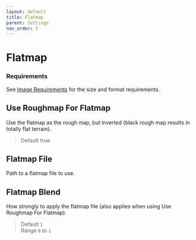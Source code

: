 ```yaml
---
layout: default
title: Flatmap
parent: Settings
nav_order: 5
---
```


# Flatmap

### Requirements
See [Image Requirements](../image-requirements.html) for the size and format requirements.

## Use Roughmap For Flatmap
Use the flatmap as the rough map, but inverted (black rough map results in totally flat terrain).
> Default true  

## Flatmap File
Path to a flatmap file to use.

## Flatmap Blend
How strongly to apply the flatmap file (also applies when using Use Roughmap For Flatmap).
> Default `1`  
> Range `0` to `1`
